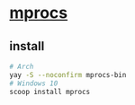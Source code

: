 # [mprocs](https://github.com/pvolok/mprocs)

## install

```sh
# Arch
yay -S --noconfirm mprocs-bin
# Windows 10
scoop install mprocs
```

